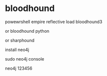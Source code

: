 # bloodhound

powewrshell empire reflective load bloodhound3

or bloodhound python

or sharphound

install neo4j

sudo neo4j console

neo4j 123456
